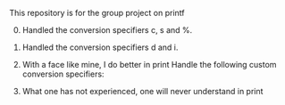 This repository is for the group project on printf

0. Handled the conversion specifiers c, s and %.

1. Handled the conversion specifiers d and i.

2. With a face like mine, I do better in print
Handle the following custom conversion specifiers:

3. What one has not experienced, one will never understand in print

